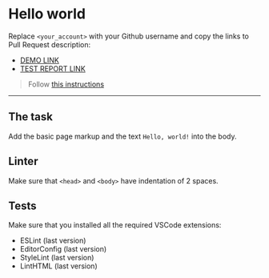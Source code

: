 # Hello world

Replace `<your_account>` with your Github username and copy the links to Pull Request description:

- [DEMO LINK](https://zubyk-yaroslav.github.io/layout_hello-world/)
- [TEST REPORT LINK](https://zubyk-yaroslav.layout_hello-world.github.io/layout_hello-world/report/html_report/)

> Follow [this instructions](https://mate-academy.github.io/layout_task-guideline/#how-to-solve-the-layout-tasks-on-github)

---

## The task

Add the basic page markup and the text `Hello, world!` into the body.

## Linter

Make sure that `<head>` and `<body>` have indentation of 2 spaces.

## Tests

Make sure that you installed all the required VSCode extensions:

- ESLint (last version)
- EditorConfig (last version)
- StyleLint (last version)
- LintHTML (last version)
